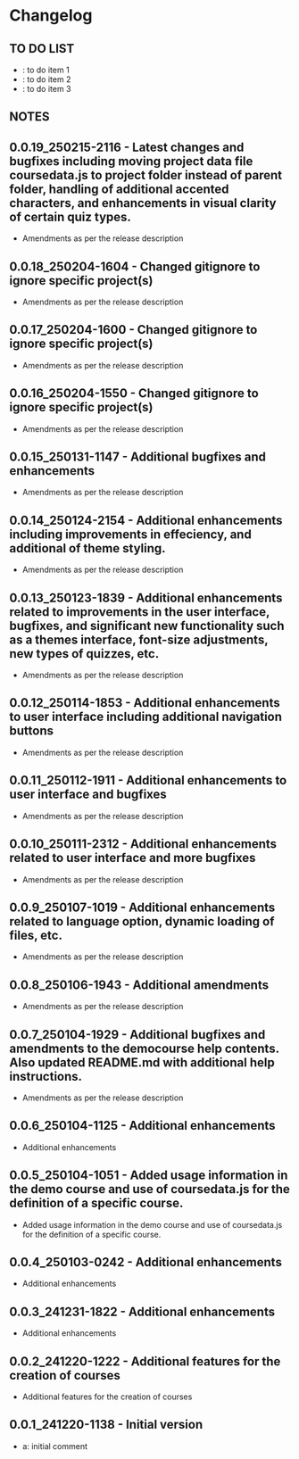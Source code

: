 # Changelog

## TO DO LIST
- : to do item 1
- : to do item 2
- : to do item 3

## NOTES

## 0.0.19_250215-2116 - Latest changes and bugfixes including moving project data file coursedata.js to project folder instead of parent folder, handling of additional accented characters, and enhancements in visual clarity of certain quiz types.
-  Amendments as per the release description

## 0.0.18_250204-1604 - Changed gitignore to ignore specific project(s)
-  Amendments as per the release description

## 0.0.17_250204-1600 - Changed gitignore to ignore specific project(s)
-  Amendments as per the release description

## 0.0.16_250204-1550 - Changed gitignore to ignore specific project(s)
-  Amendments as per the release description

## 0.0.15_250131-1147 - Additional bugfixes and enhancements
-  Amendments as per the release description

## 0.0.14_250124-2154 - Additional enhancements including improvements in effeciency, and additional of theme styling.
-  Amendments as per the release description

## 0.0.13_250123-1839 - Additional enhancements related to improvements in the user interface, bugfixes, and significant new functionality such as a themes interface, font-size adjustments, new types of quizzes, etc.
-  Amendments as per the release description

## 0.0.12_250114-1853 - Additional enhancements to user interface including additional navigation buttons
-  Amendments as per the release description

## 0.0.11_250112-1911 - Additional enhancements to user interface and bugfixes
-  Amendments as per the release description

## 0.0.10_250111-2312 - Additional enhancements related to user interface and more bugfixes
-  Amendments as per the release description

## 0.0.9_250107-1019 - Additional enhancements related to language option, dynamic loading of files, etc.
-  Amendments as per the release description

## 0.0.8_250106-1943 - Additional amendments
-  Amendments as per the release description

## 0.0.7_250104-1929 - Additional bugfixes and amendments to the democourse help contents. Also updated README.md with additional help instructions.
-  Amendments as per the release description

## 0.0.6_250104-1125 - Additional enhancements
-  Additional enhancements

## 0.0.5_250104-1051 - Added usage information in the demo course and use of coursedata.js for the definition of a specific course.
-  Added usage information in the demo course and use of coursedata.js for the definition of a specific course.

## 0.0.4_250103-0242 - Additional enhancements
-  Additional enhancements

## 0.0.3_241231-1822 - Additional enhancements
-  Additional enhancements

## 0.0.2_241220-1222 - Additional features for the creation of courses
-  Additional features for the creation of courses

## 0.0.1_241220-1138 - Initial version
- a: initial comment
